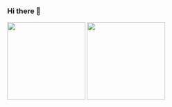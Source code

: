 ### Hi there 👋

<div> 
  <img height="180em" src="https://github-readme-stats.vercel.app/api?username=AnthonyDWeb&theme=radical&show_icons=true&hide_border=true&&count_private=true&include_all_commits=true" />

<img height="180em"  src="https://github-readme-stats.vercel.app/api/top-langs/?username=AnthonyDWeb" />
</div>





<!--START_SECTION:waka-->
<!--END_SECTION:waka-->
